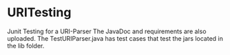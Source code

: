 # URITesting
Junit Testing for a URI-Parser
The JavaDoc and requirements are also uploaded. The TestURIParser.java 
has test cases that test the jars located in the lib folder. 
